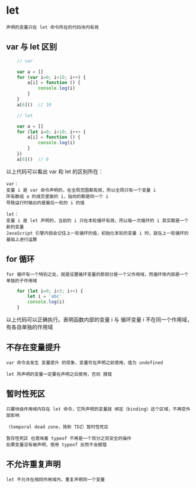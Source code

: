 # let

    声明的变量只在 let 命令所在的代码块内有效

## var 与 let 区别

```.js
    // var

    var a = []
    for (var i=0; i<10; i++) {
        a[i] = function () {
            console.log(i)
        }
    }
    a[6]()  // 10

    // let

    var a = []
    for (let i=0; i<10; i++> {
        a[i] = function () {
            console.log(i)
        }
    })
    a[6]()  // 6
```

以上代码可以看出 var 和 let 的区别所在：

    var：
    变量 i 是 var 命令声明的，在全局范围都有效，所以全局只有一个变量 i
    所有数组 a 的成员里面的 i，指向的都是同一个 i
    导致运行时输出的是最后一轮的 i 的值

    let：
    变量 i 是 let 声明的，当前的 i 只在本轮循环有效，所以每一次循环的 i 其实都是一个新的变量
    JavaScript 引擎内部会记住上一轮循环的值，初始化本轮的变量 i 时，就在上一轮循环的基础上进行运算

## for 循环

    for 循环有一个特别之处，就是设置循环变量的那部分是一个父作用域，而循环体内部是一个单独的子作用域

```.js
    for (let i=0; i<3; i++) {
        let i = 'abc'
        console.log(i)
    }
```

以上代码可以正确执行。表明函数内部的变量 i 与 循环变量 i 不在同一个作用域，有各自单独的作用域

## 不存在变量提升

    var 命令会发生 变量提升 的现象，变量可在声明之前使用，值为 undefined

    let 所声明的变量一定要在声明之后使用，否则 报错

## 暂时性死区

    只要块级作用域内存在 let 命令，它所声明的变量就 绑定（binding）这个区域，不再受外部影响

    （temporal dead zone，简称 TDZ）暂时性死区

    暂存性死区 也意味着 typeof 不再是一个百分之百安全的操作
    如果变量没有被声明，使用 typeof 反而不会报错

## 不允许重复声明

    let 不允许在相同作用域内，重复声明同一个变量